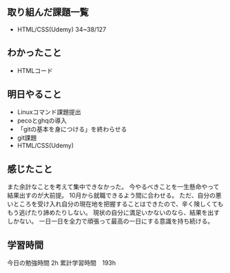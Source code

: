 ## 取り組んだ課題一覧
- HTML/CSS(Udemy) 34~38/127

## わかったこと
- HTMLコード

## 明日やること
- Linuxコマンド課題提出
- pecoとghqの導入
- 「gitの基本を身につける」を終わらせる
- git課題
- HTML/CSS(Udemy)

## 感じたこと
また余計なことを考えて集中できなかった。
今やるべきことを一生懸命やって結果出すのが大前提。
10月から就職できるよう間に合わせる。
ただ、自分の悪いところを受け入れ自分の現在地を把握することはできたので、辛く険しくてももう逃げたり諦めたりしない。
現状の自分に満足いかないのなら、結果を出すしかない。
一日一日を全力で頑張って最高の一日にする意識を持ち続ける。
## 学習時間
今日の勉強時間 2h
累計学習時間　193h
